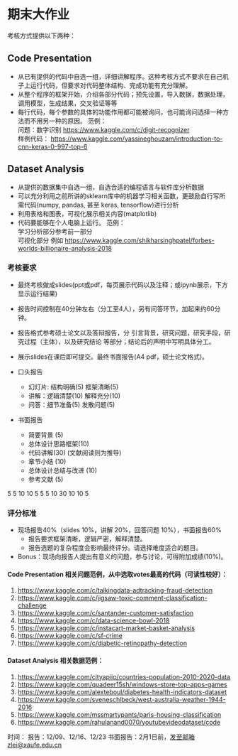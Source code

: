 # 期末大作业

考核方式提供以下两种：

## Code Presentation
* 从已有提供的代码中自选一组，详细讲解程序。这种考核方式不要求在自己机子上运行代码，但要求对代码整体结构、完成功能有充分理解。
* 从整个程序的框架开始，介绍各部分代码；预先设置，导入数据，数据处理，调用模型，生成结果，交叉验证等等
* 每行代码，每个参数的具体的功能作用都可能被询问，也可能询问选择一种方法而不用另一种的原因。
范例：  
问题：数字识别 https://www.kaggle.com/c/digit-recognizer  
样例代码： https://www.kaggle.com/yassineghouzam/introduction-to-cnn-keras-0-997-top-6

## Dataset Analysis
* 从提供的数据集中自选一组，自选合适的编程语言与软件库分析数据
* 可以充分利用之前所讲的sklearn库中的机器学习相关函数，更鼓励自行写所需代码(numpy, pandas, 甚至 keras, tensorflow)进行分析
* 利用表格和图表，可视化展示相关内容(matplotlib)
* 代码要能够在个人电脑上运行。
范例：  
学习分析部分参考前一部分  
可视化部分 例如 https://www.kaggle.com/shikharsinghpatel/forbes-worlds-billionaire-analysis-2018

### 考核要求
* 最终考核做成slides(ppt或pdf，每页展示代码以及注释；或ipynb展示，下方显示运行结果)
* 报告时间控制在40分钟左右（分工至4人），另有问答环节，加起来约60分钟。
* 报告格式参考硕士论文以及答辩报告，分 引言背景，研究问题，研究手段，研究过程（主体），以及研究结论 等部分；结论后的声明中写明具体分工。
* 展示slides在课后即可提交。最终书面报告(A4 pdf，硕士论文格式)。

* 口头报告
  * 幻灯片: 结构明确(5)	框架清晰(5)
  * 讲解：逻辑清楚(10)	解释充分(10)
  * 问答：细节准备(5)	发散问题(5)
* 书面报告					
  * 简要背景 (5)
  * 总体设计思路框架(10)
  * 代码讲解(30) (文献阅读则为推导)
  * 章节小结 (10)
  * 总体设计总结与改进 (10)
  * 参考文献 (5)
								
5	5	10	10	5	5	5	10	30	10	10	5





### 评分标准
* 现场报告40%（slides 10%，讲解 20%，回答问题 10%），书面报告60%
  * 报告要求框架清晰，逻辑严密，解释清楚。
  * 报告选题的复杂程度会影响最终评分。请选择难度适合的题目。
* Bonus：现场向报告人提出有意义的问题，参与讨论，可得附加成绩(10%)。

#### Code Presentation 相关问题范例，从中选取votes最高的代码（可读性较好）：
1. https://www.kaggle.com/c/talkingdata-adtracking-fraud-detection
2. https://www.kaggle.com/c/jigsaw-toxic-comment-classification-challenge
3. https://www.kaggle.com/c/santander-customer-satisfaction
4. https://www.kaggle.com/c/data-science-bowl-2018
6. https://www.kaggle.com/c/instacart-market-basket-analysis
7. https://www.kaggle.com/c/sf-crime
8. https://www.kaggle.com/c/diabetic-retinopathy-detection

#### Dataset Analysis 相关数据范例：
1. https://www.kaggle.com/cityapiio/countries-population-2010-2020-data
2. https://www.kaggle.com/quadeer15sh/windows-store-top-apps-games
3. https://www.kaggle.com/alexteboul/diabetes-health-indicators-dataset
4. https://www.kaggle.com/sveneschlbeck/west-australia-weather-1944-2016
5. https://www.kaggle.com/mssmartypants/paris-housing-classification
6. https://www.kaggle.com/rahulanand0070/youtubevideodataset/code

时间：
报告：12/09、12/16、12/23
书面报告：2月1日前，发至邮箱zlei@xaufe.edu.cn


